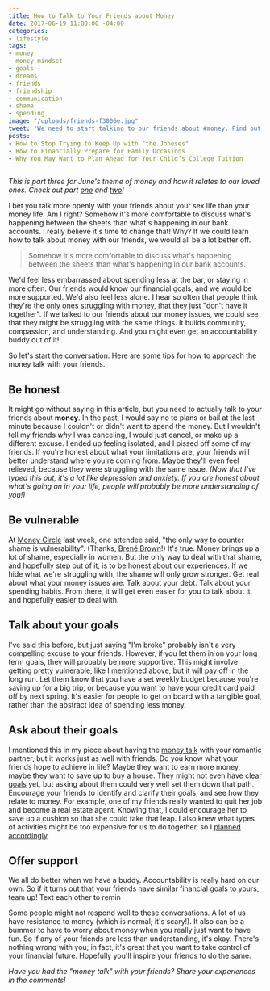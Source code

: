 ```yaml
---
title: How to Talk to Your Friends about Money
date: 2017-06-19 11:00:00 -04:00
categories:
- lifestyle
tags:
- money
- money mindset
- goals
- dreams
- friends
- friendship
- communication
- shame
- spending
image: "/uploads/friends-f3006e.jpg"
tweet: 'We need to start talking to our friends about #money. Find out how!'
posts:
- How to Stop Trying to Keep Up with "the Joneses"
- How to Financially Prepare for Family Occasions
- Why You May Want to Plan Ahead for Your Child’s College Tuition
---
```


*This is part three for June's theme of money and how it relates to our loved ones. Check out part [one](https://www.maggiegermano.com/blog/financially_prepare_for_family_occasions/) and [two](https://www.maggiegermano.com/blog/how-to-stop-trying-to-keep-up-with-the-joneses/)!*

I bet you talk more openly with your friends about your sex life than your money life. Am I right? Somehow it's more comfortable to discuss what's happening between the sheets than what's happening in our bank accounts. I really believe it's time to change that! Why? If we could learn how to talk about money with our friends, we would all be a lot better off.

> Somehow it's more comfortable to discuss what's happening between the sheets than what's happening in our bank accounts.

We'd feel less embarrassed about spending less at the bar, or staying in more often.  Our friends would know our financial goals, and we would be more supported. We'd also feel less alone. I hear so often that people think they're the only ones struggling with money, that they just "don't have it together". If we talked to our friends about our money issues, we could see that they might be struggling with the same things. It builds community, compassion, and understanding. And you might even get an accountability buddy out of it!

So let's start the conversation. Here are some tips for how to approach the money talk with your friends.

## Be honest

It might go without saying in this article, but you need to actually talk to your friends about **money**. In the past, I would say no to plans or bail at the last minute because I couldn't or didn't want to spend the money. But I wouldn't tell my friends *why* I was canceling, I would just cancel, or make up a different excuse. I ended up feeling isolated, and I pissed off some of my friends. If you're honest about what your limitations are, your friends will better understand where you're coming from. Maybe they'll even feel relieved, because they were struggling with the same issue. *(Now that I've typed this out, it's a lot like depression and anxiety. If you are honest about what's going on in your life, people will probably be more understanding of you!)*

## Be vulnerable

At [Money Circle](https://www.maggiegermano.com/moneycircle/) last week, one attendee said, "the only way to counter shame is vulnerability". (Thanks, [Brené Brown](http://brenebrown.com/)!) It's true. Money brings up a lot of shame, especially in women. But the only way to deal with that shame, and hopefully step out of it, is to be honest about our experiences. If we hide what we're struggling with, the shame will only grow stronger. Get real about what your money issues are. Talk about your debt. Talk about your spending habits. From there, it will get even easier for you to talk about it, and hopefully easier to deal with.

## Talk about your goals

I've said this before, but just saying "I'm broke" probably isn't a very compelling excuse to your friends. However, if you let them in on your long term goals, they will probably be more supportive. This might involve getting pretty vulnerable, like I mentioned above, but it will pay off in the long run. Let them know that you have a set weekly budget because you're saving up for a big trip, or because you want to have your credit card paid off by next spring. It's easier for people to get on board with a tangible goal, rather than the abstract idea of spending less money.

## Ask about their goals

I mentioned this in my piece about having the [money talk](https://www.maggiegermano.com/blog/have-the-money-talk) with your romantic partner, but it works just as well with friends. Do you know what your friends hope to achieve in life? Maybe they want to earn more money, maybe they want to save up to buy a house. They might not even have [clear goals](https://www.maggiegermano.com/blog/3-easy-financial-goals-for-2017/) yet, but asking about them could very well set them down that path. Encourage your friends to identify and clarify their goals, and see how they relate to money. For example, one of my friends really wanted to quit her job and become a real estate agent. Knowing that, I could encourage her to save up a cushion so that she could take that leap. I also knew what types of activities might be too expensive for us to do together, so I [planned accordingly](https://www.maggiegermano.com/blog/have-fun-spending-less).

## Offer support

We all do better when we have a buddy. Accountability is really hard on our own. So if it turns out that your friends have similar financial goals to yours, team up! Text each other to remin

Some people might not respond well to these conversations. A lot of us have resistance to money (which is normal; it's scary!). It also can be a bummer to have to worry about money when you really just want to have fun. So if any of your friends are less than understanding, it's okay. There's nothing wrong with you; in fact, it's great that you want to take control of your financial future. Hopefully you'll inspire your friends to do the same.

*Have you had the "money talk" with your friends? Share your experiences in the comments!*